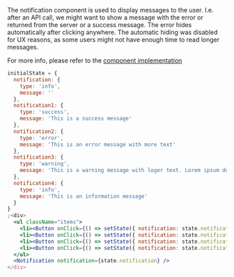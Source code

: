 The notification component is used to display messages to the user. I.e. after an API call, we might want to show a message with the error or returned from the server or a success message. The error hides automatically after clicking anywhere. The automatic hiding was disabled for UX reasons, as some users might not have enough time to read longer messages.

For more info, please refer to the <a href="https://github.com/gazpachu/sugui/src/components/notification/index.jsx" target="_blank">component implementation</a>

```jsx
initialState = {
  notification: {
    type: 'info',
    message: ''
  },
  notification1: {
    type: 'success',
    message: 'This is a success message'
  },
  notification2: {
    type: 'error',
    message: 'This is an error message with more text'
  },
  notification3: {
    type: 'warning',
    message: 'This is a warning message with loger text. Lorem ipsum dolor sit amet, consectetur adipiscing elit. Nullam ac arcu id ipsum molestie semper id a nisl. Etiam nec justo purus. In hac habitasse platea dictumst. Morbi vitae iaculis leo. Maecenas sit amet lorem ut odio vestibulum tristique in vehicula turpis. Aliquam erat volutpat. In mi enim, suscipit in suscipit vel, placerat vitae elit. Vestibulum in auctor mi. Praesent quis odio in libero lacinia fermentum. Integer ipsum ligula, tempor eget aliquam feugiat, tincidunt at nunc. Orci varius natoque penatibus et magnis dis parturient montes, nascetur ridiculus mus. Vestibulum imperdiet sit amet ex in ultricies.'
  },
  notification4: {
    type: 'info',
    message: 'This is an information message'
  }
}
;<div>
  <ul className="items">
    <li><Button onClick={() => setState({ notification: state.notification1 })}>Success</Button></li>
    <li><Button onClick={() => setState({ notification: state.notification2 })}>Error</Button></li>
    <li><Button onClick={() => setState({ notification: state.notification3 })}>Warning</Button></li>
    <li><Button onClick={() => setState({ notification: state.notification4 })}>Info</Button></li>
  </ul>
  <Notification notification={state.notification} />
</div>
```
